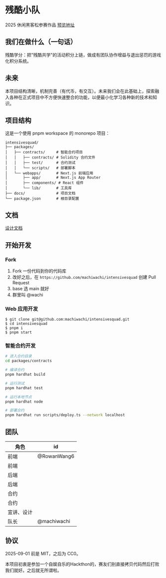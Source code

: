 # 残酷小队

2025 休闲黑客松参赛作品
[预览地址](https://intensivesquad.vercel.app/?utm_source=github&utm_medium=social&utm_content=readme)


## 我们在做什么（一句话）

残酷学分：把"残酷共学"的活动积分上链，做成有团队协作增益与退出惩罚的游戏化积分系统。

## 未来

本项目结构清晰，机制完善（有代币，有交互）。未来我们会在此基础上，探索融入各种在正式项目中不方便快速整合的功能，以便最小化学习各种新的技术和知识。

## 项目结构

这是一个使用 pnpm workspace 的 monorepo 项目：

```
intensivesquad/
├── packages/
│   ├── contracts/     # 智能合约项目
│   │   ├── contracts/ # Solidity 合约文件
│   │   ├── test/      # 合约测试
│   │   └── scripts/   # 部署脚本
│   └── webapps/       # Next.js 前端应用
│       ├── app/       # Next.js App Router
│       ├── components/ # React 组件
│       └── lib/       # 工具库
├── docs/              # 项目文档
└── package.json       # 根目录配置
```

## 文档

[设计文档](https://hackmd.io/@h_oI-bBpTxKWqPlaZTQ1Lw/rJXoW_eFeg)

## 开始开发

### Fork

1. Fork 一份代码到你的代码库
2. 改好之后，在 `https://github.com/machiwachi/intensivesquad` 创建 Pull Request
3. base 选 main 就好
4. 群里叫 @wachi

### Web 应用开发

```
$ git clone git@github.com:machiwachi/intensivesquad.git
$ cd intensivesquad
$ pnpm i
$ pnpm start
```

### 智能合约开发

```bash
# 进入合约目录
cd packages/contracts

# 编译合约
pnpm hardhat build

# 运行测试
pnpm hardhat test

# 运行本地节点
pnpm hardhat node

# 部署合约
pnpm hardhat run scripts/deploy.ts --network localhost
```

## 团队

| 角色       | id          |
| ---------- | ----------- |
| 前端       | @RowanWang6 |
| 前端       |             |
| 后端       |             |
| 后端       |             |
| 合约       |             |
| 合约       |             |
| 宣讲、设计 |             |
| 队长       | @machiwachi |


协议
---
2025-09-01 前是 MIT，之后为 CC0。

本项目初衷是参加一个自娱自乐的Hackthon的，赛友们别直接拷贝代码然后打败我们就好。之后就无所谓啦。
